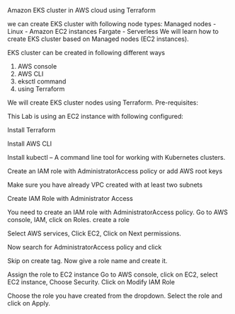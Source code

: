 Amazon EKS cluster in AWS cloud using Terraform 

we can create EKS cluster with following node types:
Managed nodes -  Linux - Amazon EC2 instances
Fargate - Serverless
We will learn how to create EKS cluster based on Managed nodes (EC2 instances).

EKS cluster can be created in following different ways

1. AWS console
2. AWS CLI
3. eksctl command
4. using Terraform

We will create EKS cluster nodes using Terraform.
Pre-requisites:

This Lab is using an EC2 instance with following configured:

Install Terraform 

Install AWS CLI

Install kubectl  – A command line tool for working with Kubernetes clusters. 

Create an IAM role with AdministratorAccess policy or add AWS root keys

Make sure you have already VPC created with at least two subnets

Create IAM Role with Administrator Access

You need to create an IAM role with AdministratorAccess policy.
Go to AWS console, IAM, click on Roles. create a role


 

Select AWS services, Click EC2, Click on Next permissions.
 
 Now search for AdministratorAccess policy and click


Skip on create tag.
Now give a role name and create it.


Assign the role to EC2 instance
Go to AWS console, click on EC2, select EC2 instance, Choose Security.
Click on Modify IAM Role



Choose the role you have created from the dropdown.
Select the role and click on Apply.



